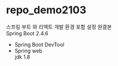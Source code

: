 # repo_demo2103
스프링 부트 와 리액트 개발 환경 포함 설정 완결본</br>
Spring Boot 2.4.6
- Spring Boot DevTool
- Spring web</br>
jdk 1.8
